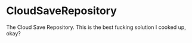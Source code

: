 # CloudSaveRepository
The Cloud Save Repository. This is the best fucking solution I cooked up, okay?

